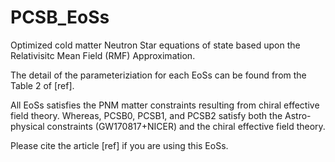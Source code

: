 # PCSB_EoSs
Optimized cold matter Neutron Star equations of state based upon the Relativisitc Mean Field (RMF) Approximation.

The detail of the parameteriziation for each EoSs can be found from the Table 2 of [ref].




All EoSs satisfies the PNM matter constraints resulting from  chiral effective field theory. Whereas, PCSB0, PCSB1, and PCSB2 satisfy both the Astro-physical constraints (GW170817+NICER) and the chiral effective field theory.


Please cite the article [ref] if you are using this EoSs.
